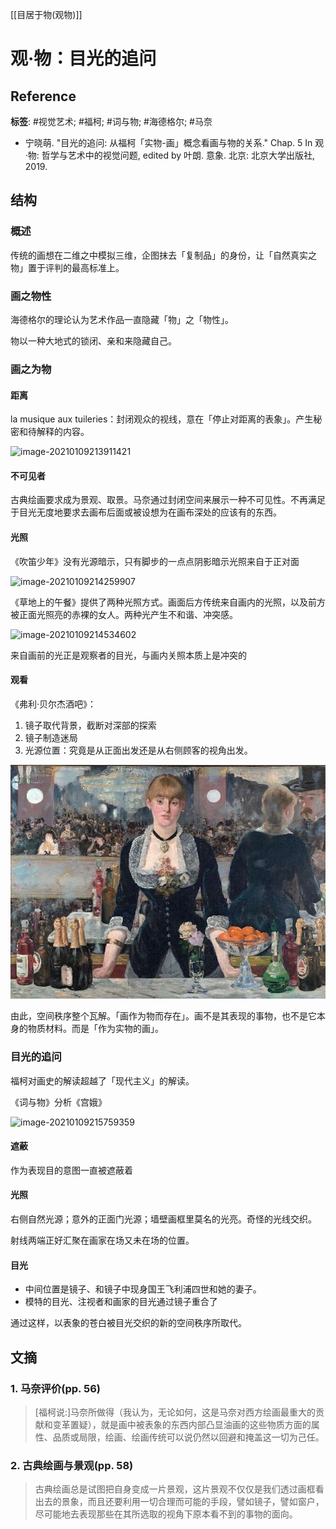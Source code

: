 [[目居于物(观物)]]

# 观·物：目光的追问

## Reference

**标签**: #视觉艺术; #福柯; #词与物; #海德格尔; #马奈

* 宁晓萌. "目光的追问: 从福柯「实物-画」概念看画与物的关系." Chap. 5 In 观·物: 哲学与艺术中的视觉问题, edited by 叶朗. 意象. 北京: 北京大学出版社, 2019.

## 结构

### 概述

传统的画想在二维之中模拟三维，企图抹去「复制品」的身份，让「自然真实之物」置于评判的最高标准上。

### 画之物性

海德格尔的理论认为艺术作品一直隐藏「物」之「物性」。

物以一种大地式的锁闭、亲和来隐藏自己。

### 画之为物

#### 距离

la musique aux tuileries：封闭观众的视线，意在「停止对距离的表象」。产生秘密和待解释的内容。

![image-20210109213911421](https://typora-picgo-bed.oss-cn-beijing.aliyuncs.com/image-20210109213911421.png)

#### 不可见者

古典绘画要求成为景观、取景。马奈通过封闭空间来展示一种不可见性。不再满足于目光无度地要求去画布后面或被设想为在画布深处的应该有的东西。

#### 光照

《吹笛少年》没有光源暗示，只有脚步的一点点阴影暗示光照来自于正对面

![image-20210109214259907](https://typora-picgo-bed.oss-cn-beijing.aliyuncs.com/image-20210109214259907.png)

《草地上的午餐》提供了两种光照方式。画面后方传统来自画内的光照，以及前方被正面光照亮的赤裸的女人。两种光产生不和谐、冲突感。

![image-20210109214534602](https://typora-picgo-bed.oss-cn-beijing.aliyuncs.com/image-20210109214534602.png)

来自画前的光正是观察者的目光，与画内关照本质上是冲突的

#### 观看

《弗利·贝尔杰酒吧》：

1. 镜子取代背景，截断对深部的探索
2. 镜子制造迷局
3. 光源位置：究竟是从正面出发还是从右侧顾客的视角出发。

![image-20210109214922768](./目光的追问(观物).assets/image-20210109214922768.png)

由此，空间秩序整个瓦解。「画作为物而存在」。画不是其表现的事物，也不是它本身的物质材料。而是「作为实物的画」。

### 目光的追问

福柯对画史的解读超越了「现代主义」的解读。

《词与物》分析《宫娥》

![image-20210109215759359](https://typora-picgo-bed.oss-cn-beijing.aliyuncs.com/image-20210109215759359.png)

#### 遮蔽

作为表现目的意图一直被遮蔽着

#### 光照

右侧自然光源；意外的正面门光源；墙壁画框里莫名的光亮。奇怪的光线交织。

射线两端正好汇聚在画家在场又未在场的位置。

#### 目光

* 中间位置是镜子、和镜子中现身国王飞利浦四世和她的妻子。
* 模特的目光、注视者和画家的目光通过镜子重合了

通过这样，以表象的苍白被目光交织的新的空间秩序所取代。





## 文摘

### 1. 马奈评价(pp. 56)

> [福柯说:]马奈所做得（我认为，无论如何，这是马奈对西方绘画最重大的贡献和变革置疑），就是画中被表象的东西内部凸显油画的这些物质方面的属性、品质或局限，绘画、绘画传统可以说仍然以回避和掩盖这一切为己任。

### 2. 古典绘画与景观(pp. 58)

> 古典绘画总是试图把自身变成一片景观，这片景观不仅仅是我们透过画框看出去的景象，而且还要利用一切合理而可能的手段，譬如镜子，譬如窗户，尽可能地去表现那些在其所选取的视角下原本看不到的事物的面向。